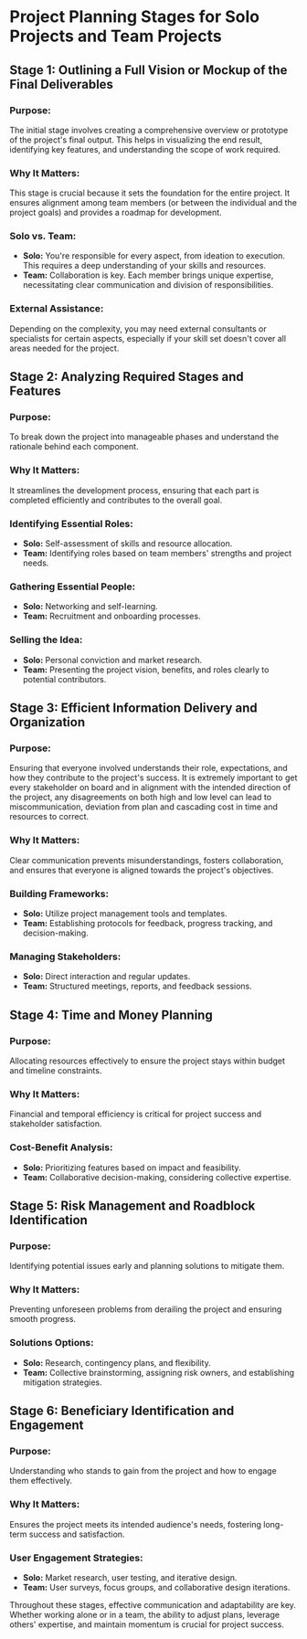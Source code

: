 # Project Planning Stages for Solo Projects and Team Projects

## Stage 1: Outlining a Full Vision or Mockup of the Final Deliverables
### Purpose:
The initial stage involves creating a comprehensive overview or prototype of the project's final output. This helps in visualizing the end result, identifying key features, and understanding the scope of work required.

### Why It Matters:
This stage is crucial because it sets the foundation for the entire project. It ensures alignment among team members (or between the individual and the project goals) and provides a roadmap for development.

### Solo vs. Team:
- **Solo:** You're responsible for every aspect, from ideation to execution. This requires a deep understanding of your skills and resources.
- **Team:** Collaboration is key. Each member brings unique expertise, necessitating clear communication and division of responsibilities.

### External Assistance:
Depending on the complexity, you may need external consultants or specialists for certain aspects, especially if your skill set doesn't cover all areas needed for the project.

## Stage 2: Analyzing Required Stages and Features
### Purpose:
To break down the project into manageable phases and understand the rationale behind each component.

### Why It Matters:
It streamlines the development process, ensuring that each part is completed efficiently and contributes to the overall goal.

### Identifying Essential Roles:
- **Solo:** Self-assessment of skills and resource allocation.
- **Team:** Identifying roles based on team members' strengths and project needs.

### Gathering Essential People:
- **Solo:** Networking and self-learning.
- **Team:** Recruitment and onboarding processes.

### Selling the Idea:
- **Solo:** Personal conviction and market research.
- **Team:** Presenting the project vision, benefits, and roles clearly to potential contributors.

## Stage 3: Efficient Information Delivery and Organization
### Purpose:
Ensuring that everyone involved understands their role, expectations, and how they contribute to the project's success.
It is extremely important to get every stakeholder on board and in alignment with the intended direction of the project, any disagreements on both high and low level can lead to miscommunication, deviation from plan and cascading cost in time and resources to correct.

### Why It Matters:
Clear communication prevents misunderstandings, fosters collaboration, and ensures that everyone is aligned towards the project's objectives.

### Building Frameworks:
- **Solo:** Utilize project management tools and templates.
- **Team:** Establishing protocols for feedback, progress tracking, and decision-making.

### Managing Stakeholders:
- **Solo:** Direct interaction and regular updates.
- **Team:** Structured meetings, reports, and feedback sessions.

## Stage 4: Time and Money Planning
### Purpose:
Allocating resources effectively to ensure the project stays within budget and timeline constraints.

### Why It Matters:
Financial and temporal efficiency is critical for project success and stakeholder satisfaction.

### Cost-Benefit Analysis:
- **Solo:** Prioritizing features based on impact and feasibility.
- **Team:** Collaborative decision-making, considering collective expertise.

## Stage 5: Risk Management and Roadblock Identification
### Purpose:
Identifying potential issues early and planning solutions to mitigate them.

### Why It Matters:
Preventing unforeseen problems from derailing the project and ensuring smooth progress.

### Solutions Options:
- **Solo:** Research, contingency plans, and flexibility.
- **Team:** Collective brainstorming, assigning risk owners, and establishing mitigation strategies.

## Stage 6: Beneficiary Identification and Engagement
### Purpose:
Understanding who stands to gain from the project and how to engage them effectively.

### Why It Matters:
Ensures the project meets its intended audience's needs, fostering long-term success and satisfaction.

### User Engagement Strategies:
- **Solo:** Market research, user testing, and iterative design.
- **Team:** User surveys, focus groups, and collaborative design iterations.

Throughout these stages, effective communication and adaptability are key. Whether working alone or in a team, the ability to adjust plans, leverage others' expertise, and maintain momentum is crucial for project success.
